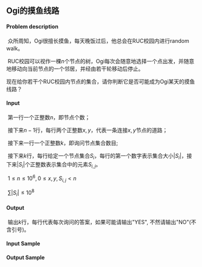 ## Ogi的摸鱼线路

#### Problem description

​	众所周知，Ogi很擅长摸鱼，每天晚饭过后，他总会在RUC校园内进行random walk。

​	RUC校园可以视作一棵$n$个节点的树，Ogi每次会随意地选择一个点出发，并随意地移动向当前节点的一个邻居，并经由若干轮移动后停止。

​	现在给你若干个RUC校园内节点的集合，请你判断它是否可能成为Ogi某天的摸鱼线路？

#### Input

​	第一行一个正整数$n$，即节点个数；

​	接下来$n-1$行，每行两个正整数$x,y$，代表一条连接$x,y$节点的道路；

​	接下来一行一个正整数$k$，即询问节点集合数目;

​	接下来$k$行，每行给定一个节点集合$S_i$，每行的第一个数字表示集合大小$|S_i|$，接下来$|S_i|$个正整数表示集合中的元素$S_{i,j}$。

​	$1 \le n \le 10^6, 0 \le x,y,S_{i,j} < n$

​	$\sum |S_i| \le 10^8$

#### Output

​	输出$k$行，每行代表每次询问的答案，如果可能请输出"YES", 不然请输出"NO"(不含引号)。

#### Input Sample

#### Output Sample

